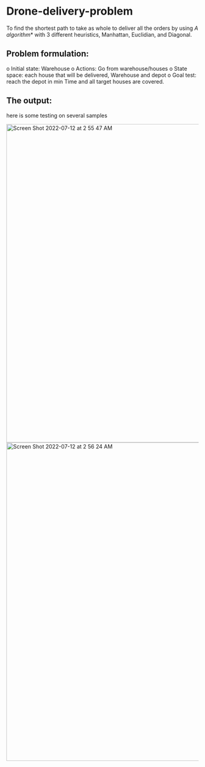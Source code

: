 # Drone-delivery-problem 

To find the shortest path to take as whole to deliver all the orders by using **A* algorithm** with 3 different heuristics, Manhattan, Euclidian, and Diagonal.

## Problem formulation:

o Initial state: Warehouse
o Actions: Go from warehouse/houses
o State space: each house that will be delivered, Warehouse and depot
o Goal test: reach the depot in min Time and all target houses are covered.

## The output:
here is some testing on several samples

<img width="835" alt="Screen Shot 2022-07-12 at 2 55 47 AM" src="https://user-images.githubusercontent.com/68879499/178377857-d24ca770-2cd3-4ba5-8b45-a850a22aa0d5.png">

<img width="835" alt="Screen Shot 2022-07-12 at 2 56 24 AM" src="https://user-images.githubusercontent.com/68879499/178377908-c62e45de-daf0-4a24-87d4-d1b75128223e.png">

